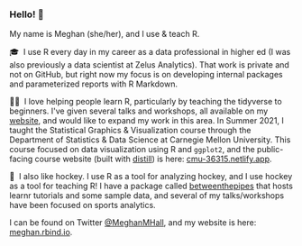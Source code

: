 ### Hello! 👋

My name is Meghan (she/her), and I use & teach R.

:mortar_board:&nbsp; I use R every day in my career as a data professional in higher ed (I was also previously a data scientist at Zelus Analytics). That work is private and not on GitHub, but right now my focus is on developing internal packages and parameterized reports with R Markdown.

:woman_teacher:&nbsp; I love helping people learn R, particularly by teaching the tidyverse to beginners. I've given several talks and workshops, all available on my [website](https://meghan.rbind.io/talk/), and would like to expand my work in this area. In Summer 2021, I taught the Statistical Graphics & Visualization course through the Department of Statistics & Data Science at Carnegie Mellon University. This course focused on data visualization using R and `ggplot2`, and the public-facing course website (built with [distill](https://rstudio.github.io/distill/)) is here: [cmu-36315.netlify.app](https://cmu-36315.netlify.app/).

:ice_hockey:&nbsp; I also like hockey. I use R as a tool for analyzing hockey, and I use hockey as a tool for teaching R! I have a package called [betweenthepipes](https://github.com/meghall06/betweenthepipes) that hosts learnr tutorials and some sample data, and several of my talks/workshops have been focused on sports analytics.

I can be found on Twitter [@MeghanMHall](https://twitter.com/MeghanMHall), and my website is here: [meghan.rbind.io](https://meghan.rbind.io/). 

<!--
**meghall06/meghall06** is a ✨ _special_ ✨ repository because its `README.md` (this file) appears on your GitHub profile.

Here are some ideas to get you started:

- 🔭 I’m currently working on ...
- 🌱 I’m currently learning ...
- 👯 I’m looking to collaborate on ...
- 🤔 I’m looking for help with ...
- 💬 Ask me about ...
- 📫 How to reach me: ...
- 😄 Pronouns: ...
- ⚡ Fun fact: ...
-->

